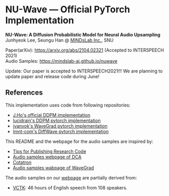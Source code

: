 # NU-Wave &mdash; Official PyTorch Implementation

**NU-Wave: A Diffusion Probabilistic Model for Neural Audio Upsampling**<br>
Junhyeok Lee, Seungu Han @ [MINDsLab Inc.](https://mindslab.ai), SNU

Paper(arXiv): https://arxiv.org/abs/2104.02321 (Accepted to INTERSPEECH 2021)<br>
Audio Samples: https://mindslab-ai.github.io/nuwave<br>

Update: Our paper is accepted to INTERSPEECH2021!!! We are planning to update paper and release code during June!

## References

This implementation uses code from following repositories:
- [J.Ho's official DDPM implementation](https://github.com/hojonathanho/diffusion)
- [lucidrain's DDPM pytorch implementation](https://github.com/lucidrains/denoising-diffusion-pytorch)
- [ivanvok's WaveGrad pytorch implementation](https://github.com/ivanvovk/WaveGrad)
- [lmnt-com's DiffWave pytorch implementation](https://github.com/lmnt-com/diffwave)

This README and the webpage for the audio samples are inspired by:
- [Tips for Publishing Research Code](https://github.com/paperswithcode/releasing-research-code)
- [Audio samples webpage of DCA](https://google.github.io/tacotron/publications/location_relative_attention/)
- [Cotatron](https://github.com/mindslab-ai/cotatron/)
- [Audio samples wabpage of WaveGrad](https://wavegrad.github.io)

The audio samples on our [webpage](https://mindslab-ai.github.io/nuwave/) are partially derived from:
- [VCTK](https://datashare.ed.ac.uk/handle/10283/3443): 46 hours of English speech from 108 speakers.
